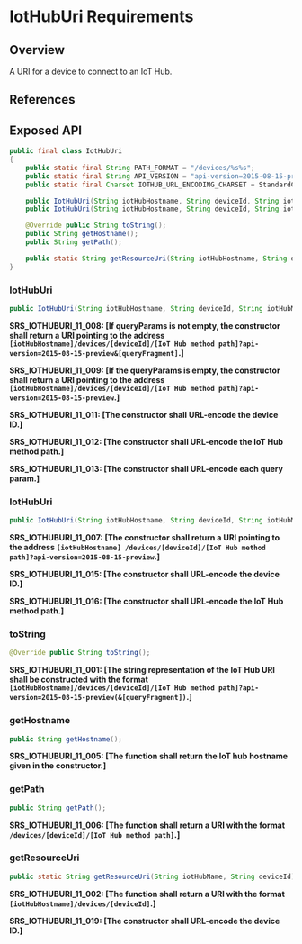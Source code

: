 # IotHubUri Requirements

## Overview

A URI for a device to connect to an IoT Hub.

## References

## Exposed API

```java
public final class IotHubUri
{
    public static final String PATH_FORMAT = "/devices/%s%s";
    public static final String API_VERSION = "api-version=2015-08-15-preview";
    public static final Charset IOTHUB_URL_ENCODING_CHARSET = StandardCharsets.UTF_8;

    public IotHubUri(String iotHubHostname, String deviceId, String iotHubMethodPath, Map<String, String> queryParams);
    public IotHubUri(String iotHubHostname, String deviceId, String iotHubMethodPath);

    @Override public String toString();
    public String getHostname();
    public String getPath();

    public static String getResourceUri(String iotHubHostname, String deviceId);
}
```


### IotHubUri

```java
public IotHubUri(String iotHubHostname, String deviceId, String iotHubMethodPath, Map<String, String> queryParams);
```

**SRS_IOTHUBURI_11_008: [**If queryParams is not empty, the constructor shall return a URI pointing to the address `[iotHubHostname]/devices/[deviceId]/[IoT Hub method path]?api-version=2015-08-15-preview&[queryFragment]`.**]**

**SRS_IOTHUBURI_11_009: [**If the queryParams is empty, the constructor shall return a URI pointing to the address `[iotHubHostname]/devices/[deviceId]/[IoT Hub method path]?api-version=2015-08-15-preview`.**]**

**SRS_IOTHUBURI_11_011: [**The constructor shall URL-encode the device ID.**]**

**SRS_IOTHUBURI_11_012: [**The constructor shall URL-encode the IoT Hub method path.**]**

**SRS_IOTHUBURI_11_013: [**The constructor shall URL-encode each query param.**]**


### IotHubUri

```java
public IotHubUri(String iotHubHostname, String deviceId, String iotHubMethodPath);
```

**SRS_IOTHUBURI_11_007: [**The constructor shall return a URI pointing to the address `[iotHubHostname] /devices/[deviceId]/[IoT Hub method path]?api-version=2015-08-15-preview`.**]**

**SRS_IOTHUBURI_11_015: [**The constructor shall URL-encode the device ID.**]**

**SRS_IOTHUBURI_11_016: [**The constructor shall URL-encode the IoT Hub method path.**]**


### toString

```java
@Override public String toString();
```

**SRS_IOTHUBURI_11_001: [**The string representation of the IoT Hub URI shall be constructed with the format `[iotHubHostname]/devices/[deviceId]/[IoT Hub method path]?api-version=2015-08-15-preview(&[queryFragment])`.**]**


### getHostname

```java
public String getHostname();
```

**SRS_IOTHUBURI_11_005: [**The function shall return the IoT hub hostname given in the constructor.**]**


### getPath

```java
public String getPath();
```

**SRS_IOTHUBURI_11_006: [**The function shall return a URI with the format `/devices/[deviceId]/[IoT Hub method path]`.**]**


### getResourceUri

```java
public static String getResourceUri(String iotHubName, String deviceId);
```

**SRS_IOTHUBURI_11_002: [**The function shall return a URI with the format `[iotHubHostname]/devices/[deviceId]`.**]**

**SRS_IOTHUBURI_11_019: [**The constructor shall URL-encode the device ID.**]**